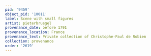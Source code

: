 ```yaml
---
pid: '9459'
object_pid: '10011'
label: Scene with small figures
artist: pieterbruegel
provenance_date: before 1791
provenance_location: France
provenance_text: Private collection of Christophe-Paul de Robien
collection: provenance
order: '2619'
---
```

